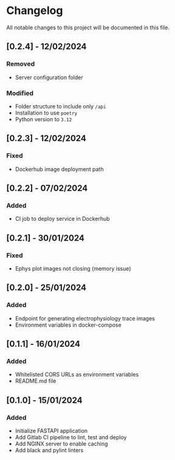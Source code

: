 # Changelog

All notable changes to this project will be documented in this file.


## [0.2.4] - 12/02/2024

### Removed

- Server configuration folder

### Modified

- Folder structure to include only `/api`
- Installation to use `poetry`
- Python version to `3.12`


## [0.2.3] - 12/02/2024

### Fixed

- Dockerhub image deployment path


## [0.2.2] - 07/02/2024

### Added

- CI job to deploy service in Dockerhub


## [0.2.1] - 30/01/2024

### Fixed

- Ephys plot images not closing (memory issue)

## [0.2.0] - 25/01/2024

### Added

- Endpoint for generating electrophysiology trace images
- Environment variables in docker-compose

## [0.1.1] - 16/01/2024

### Added

- Whitelisted CORS URLs as environment variables
- README.md file

## [0.1.0] - 15/01/2024

### Added

- Initialize FASTAPI application
- Add Gitlab CI pipeline to lint, test and deploy
- Add NGINX server to enable caching
- Add black and pylint linters

